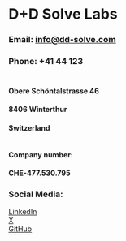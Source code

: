 
# **D+D Solve Labs**
### Email: **info@dd-solve.com**
### Phone: **+41 44 123** </br></br>

#### **Obere Schöntalstrasse 46**
#### **8406 Winterthur**
#### **Switzerland** </br></br>
#### Company number: 
**CHE-477.530.795**
### **Social Media**: 
[LinkedIn](linkedin.com/dd-solve)</br>
[X](@dd-solve.company)</br>
[GitHub](https://github.com/dd-solve)</br>
